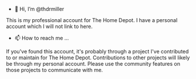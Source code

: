 - 👋 Hi, I’m @thdrmiller

This is my professional account for The Home Depot.  I have a personal account which I will not link to here.

- 📫 How to reach me ...

If you've found this account, it's probably through a project I've contributed to or maintain for The Home Depot.  Contributions to
other projects will likely be through my personal account.  Please use the community features on those projects to communicate with me.

<!---
thdrmiller/thdrmiller is a ✨ special ✨ repository because its `README.md` (this file) appears on your GitHub profile.
You can click the Preview link to take a look at your changes.
--->

